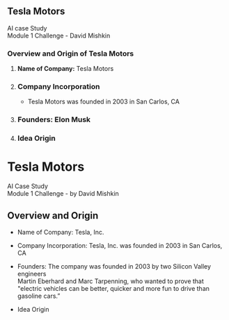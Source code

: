 ## Tesla Motors   
AI case Study  
Module 1 Challenge - David Mishkin
### Overview and Origin of Tesla Motors

1. **Name of Company:** Tesla Motors
       
2. ### Company Incorporation
   - Tesla Motors was founded in 2003 in San Carlos, CA
   
3. ### Founders: Elon Musk
   
4. ### Idea Origin

# Tesla Motors
AI Case Study  
Module 1 Challenge - by David Mishkin

## Overview and Origin

* Name of Company: Tesla, Inc.
* Company Incorporation: Tesla, Inc. was founded in 2003 in San Carlos, CA
* Founders: The company was founded in 2003 by two Silicon Valley engineers  
  Martin Eberhard and Marc Tarpenning, who wanted to prove that    
  "electric vehicles can be better, quicker and more fun to drive than gasoline cars.”
  
* Idea Origin
